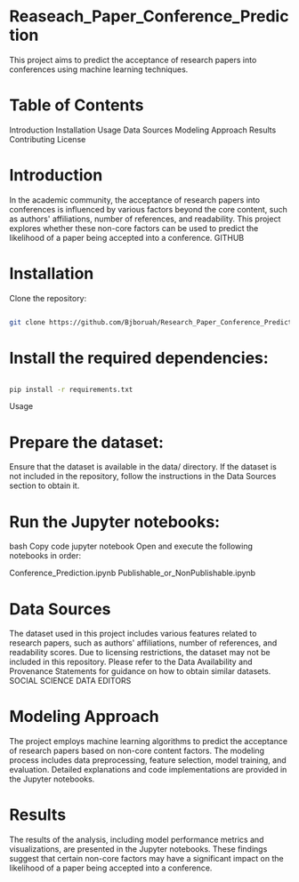# Reaseach_Paper_Conference_Prediction
This project aims to predict the acceptance of research papers into conferences using machine learning techniques.

# Table of Contents
Introduction
Installation
Usage
Data Sources
Modeling Approach
Results
Contributing
License
# Introduction
In the academic community, the acceptance of research papers into conferences is influenced by various factors beyond the core content, such as authors' affiliations, number of references, and readability. This project explores whether these non-core factors can be used to predict the likelihood of a paper being accepted into a conference. 
GITHUB

# Installation
Clone the repository:

```bash

git clone https://github.com/Bjboruah/Research_Paper_Conference_Prediction.git
```

# Install the required dependencies:

```bash

pip install -r requirements.txt
```
Usage
# Prepare the dataset:

Ensure that the dataset is available in the data/ directory. If the dataset is not included in the repository, follow the instructions in the Data Sources section to obtain it.

# Run the Jupyter notebooks:

bash
Copy code
jupyter notebook
Open and execute the following notebooks in order:

Conference_Prediction.ipynb
Publishable_or_NonPublishable.ipynb
# Data Sources
The dataset used in this project includes various features related to research papers, such as authors' affiliations, number of references, and readability scores. Due to licensing restrictions, the dataset may not be included in this repository. Please refer to the Data Availability and Provenance Statements for guidance on how to obtain similar datasets. 
SOCIAL SCIENCE DATA EDITORS

# Modeling Approach
The project employs machine learning algorithms to predict the acceptance of research papers based on non-core content factors. The modeling process includes data preprocessing, feature selection, model training, and evaluation. Detailed explanations and code implementations are provided in the Jupyter notebooks.

# Results
The results of the analysis, including model performance metrics and visualizations, are presented in the Jupyter notebooks. These findings suggest that certain non-core factors may have a significant impact on the likelihood of a paper being accepted into a conference.
